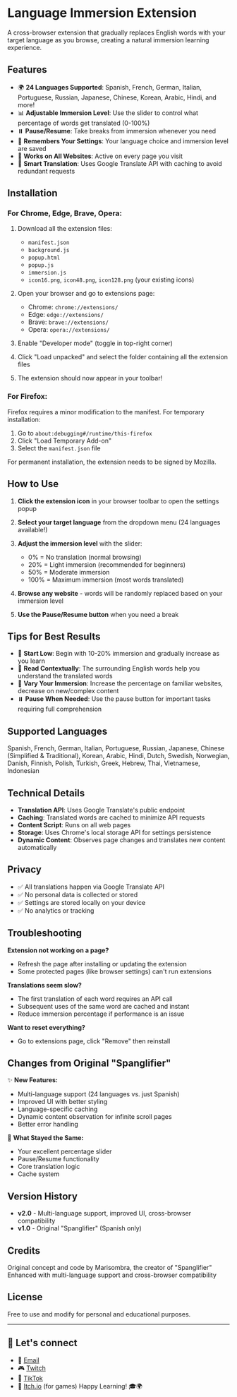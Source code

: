 # Language Immersion Extension

A cross-browser extension that gradually replaces English words with your target language as you browse, creating a natural immersion learning experience.

## Features

- 🌍 **24 Languages Supported**: Spanish, French, German, Italian, Portuguese, Russian, Japanese, Chinese, Korean, Arabic, Hindi, and more!
- 📊 **Adjustable Immersion Level**: Use the slider to control what percentage of words get translated (0-100%)
- ⏸️ **Pause/Resume**: Take breaks from immersion whenever you need
- 💾 **Remembers Your Settings**: Your language choice and immersion level are saved
- 🚀 **Works on All Websites**: Active on every page you visit
- 🎯 **Smart Translation**: Uses Google Translate API with caching to avoid redundant requests

## Installation

### For Chrome, Edge, Brave, Opera:

1. Download all the extension files:
   - `manifest.json`
   - `background.js`
   - `popup.html`
   - `popup.js`
   - `immersion.js`
   - `icon16.png`, `icon48.png`, `icon128.png` (your existing icons)

2. Open your browser and go to extensions page:
   - Chrome: `chrome://extensions/`
   - Edge: `edge://extensions/`
   - Brave: `brave://extensions/`
   - Opera: `opera://extensions/`

3. Enable "Developer mode" (toggle in top-right corner)

4. Click "Load unpacked" and select the folder containing all the extension files

5. The extension should now appear in your toolbar!

### For Firefox:

Firefox requires a minor modification to the manifest. For temporary installation:

1. Go to `about:debugging#/runtime/this-firefox`
2. Click "Load Temporary Add-on"
3. Select the `manifest.json` file

For permanent installation, the extension needs to be signed by Mozilla.

## How to Use

1. **Click the extension icon** in your browser toolbar to open the settings popup

2. **Select your target language** from the dropdown menu (24 languages available!)

3. **Adjust the immersion level** with the slider:
   - 0% = No translation (normal browsing)
   - 20% = Light immersion (recommended for beginners)
   - 50% = Moderate immersion
   - 100% = Maximum immersion (most words translated)

4. **Browse any website** - words will be randomly replaced based on your immersion level

5. **Use the Pause/Resume button** when you need a break

## Tips for Best Results

- 🎯 **Start Low**: Begin with 10-20% immersion and gradually increase as you learn
- 📖 **Read Contextually**: The surrounding English words help you understand the translated words
- 🔄 **Vary Your Immersion**: Increase the percentage on familiar websites, decrease on new/complex content
- ⏸️ **Pause When Needed**: Use the pause button for important tasks requiring full comprehension

## Supported Languages

Spanish, French, German, Italian, Portuguese, Russian, Japanese, Chinese (Simplified & Traditional), Korean, Arabic, Hindi, Dutch, Swedish, Norwegian, Danish, Finnish, Polish, Turkish, Greek, Hebrew, Thai, Vietnamese, Indonesian

## Technical Details

- **Translation API**: Uses Google Translate's public endpoint
- **Caching**: Translated words are cached to minimize API requests
- **Content Script**: Runs on all web pages
- **Storage**: Uses Chrome's local storage API for settings persistence
- **Dynamic Content**: Observes page changes and translates new content automatically

## Privacy

- ✅ All translations happen via Google Translate API
- ✅ No personal data is collected or stored
- ✅ Settings are stored locally on your device
- ✅ No analytics or tracking

## Troubleshooting

**Extension not working on a page?**
- Refresh the page after installing or updating the extension
- Some protected pages (like browser settings) can't run extensions

**Translations seem slow?**
- The first translation of each word requires an API call
- Subsequent uses of the same word are cached and instant
- Reduce immersion percentage if performance is an issue

**Want to reset everything?**
- Go to extensions page, click "Remove" then reinstall

## Changes from Original "Spanglifier"

✨ **New Features:**
- Multi-language support (24 languages vs. just Spanish)
- Improved UI with better styling
- Language-specific caching
- Dynamic content observation for infinite scroll pages
- Better error handling

🔧 **What Stayed the Same:**
- Your excellent percentage slider
- Pause/Resume functionality
- Core translation logic
- Cache system

## Version History

- **v2.0** - Multi-language support, improved UI, cross-browser compatibility
- **v1.0** - Original "Spanglifier" (Spanish only)

## Credits

Original concept and code by Marisombra, the creator of "Spanglifier"
Enhanced with multi-language support and cross-browser compatibility

## License

Free to use and modify for personal and educational purposes.

---
## 💫 Let's connect
- 💌 [Email](mailto:marisombra@proton.me)
- 🎮 [Twitch](https://www.twitch.tv/marissombra)    
- 🧵 [TikTok](https://www.tiktok.com/@marissombra)
- 🪩 [Itch.io](https://marisombra.itch.io/) (for games)
Happy Learning! 🎓🌍
